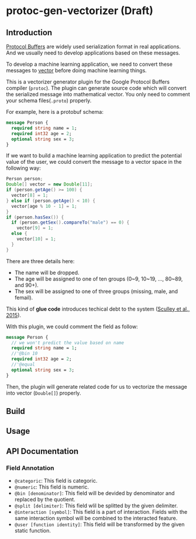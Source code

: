 # protoc-gen-vectorizer (Draft)

## Introduction

[Protocol Buffers](https://en.wikipedia.org/wiki/Protocol_Buffers) are widely used serialization format in real applications. 
And we usually need to develop applications based on these messages.

To develop a machine learning application, we need to convert these messages to [vector](https://en.wikipedia.org/wiki/Vector_(mathematics_and_physics)) 
before doing machine learning things.

This is a vectorizer generator plugin for the Google Protocol Buffers compiler
(`protoc`). The plugin can generate source code which will convert the serialized message into 
mathematical vector. You only need to comment your schema files(`.proto`) properly.

For example, here is a protobuf schema:

```proto
message Person {
  required string name = 1;
  required int32 age = 2;
  optional string sex = 3;
}
```

If we want to build a machine learning application to predict the potential value of the user, 
we could convert the message to a vector space in the following way:

```java
Person person;
Double[] vector = new Double[11];
if (person.getAge() >= 100) {
  vector[8] = 1;
} else if (person.getAge() < 10) {
  vector[age % 10 - 1] = 1;
}
if (person.hasSex()) {
  if (person.getSex().compareTo("male") == 0) {
    vector[9] = 1;
  else {
    vector[10] = 1;
  }
}
```

There are three details here:

- The name will be dropped.
- The age will be assigned to one of ten groups (0~9, 10~19, ..., 80~89, and 90+).
- The sex will be assigned to one of three groups (missing, male, and femail).

This kind of **glue code** introduces techical debt to the system ([Sculley et al., 2015](http://papers.nips.cc/paper/5656-hidden-technical-debt-in-machine-learning-systems)).

With this plugin, we could comment the field as follow:

```proto
message Person {
  // we won't predict the value based on name
  required string name = 1;
  //'@bin 10
  required int32 age = 2;
  //'@equal 
  optional string sex = 3;
}
```

Then, the plugin will generate related code for us to vectorize the message into vector (`Double[]`) properly.

## Build

## Usage

## API Documentation

### Field Annotation

- `@categoric`: This field is categoric.
- `@numeric`: This field is numeric.
- `@bin [denominator]`: This field will be devided by denominator and replaced by the quotient.
- `@split [delimiter]`: This field wlil be splitted by the given delimiter.
- `@interaction [symbol]`: This field is a part of interaction. Fields with the same interaction symbol will be combined to the interacted feature.
- `@user [function identity]`: This field will be transformed by the given static function.
